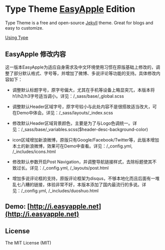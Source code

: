 # Type Theme [EasyApple](http://www.easyapple.net) Edition

Type Theme is a free and open-source [Jekyll](http://jekyllrb.com) theme. Great for blogs and easy to customize.

[Using Type](https://rohanchandra.github.io/project/type/)

## EasyApple 修改内容

这一版本EasyApple为适应自身需求及中文环境使用习惯在原版基础上修改的，调整了部分默认格式、字号等，并增加了微博、多说评论等功能的支持。具体修改内容如下：

- 调整默认标题字号，原字号偏大，尤其在手机等设备上略显突兀，本版本将h1/h2/h3字号适当调小。详见：/_sass/base/_global.scss

- 调整默认Header区域字号，原字号较小与此处内容不是很搭故适当改大，可在Demo中体会。详见：/_sass/layouts/_index.scss

- 修改默认Header区域背景颜色，主要是为了与Logo色调统一。详见：/_sass/base/_variables.scss($header-desc-background-color)

- icon区域增加新浪微博，原版只有Google/Facebook/Twitter等，此版本增加本土的新浪微博，效果可在Demo中查看。详见：/_config.yml, /_includes/icons.html

- 修改默认参数开启Post Navigation，并调整导航链接样式，去除标题使其不致过长。详见：/_config.yml, /_layouts/post.html

- 增加多说评论框的支持，原版评论框架为disqus，不够本地化而且后面有一堆乱七八糟的链接，体验非常不好，本版本添加了国内最流行的多说。详见：/_config.yml, /_includes/duoshuo.html



## Demo: [http://i.easyapple.net](http://i.easyapple.net)

## License
The MIT License (MIT)